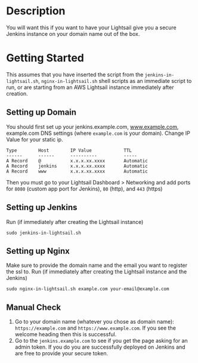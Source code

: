 # Description
You will want this if you want to have your Lightsail give you a secure Jenkins instance on your domain name out of the box.

# Getting Started

This assumes that you have inserted the script from the `jenkins-in-lightsail.sh`, `nginx-in-lightsail.sh` shell scripts as an immediate script to run, or are starting from an AWS Lightsail instance immediately after creation.

## Setting up Domain
You should first set up your jenkins.example.com, www.example.com, example.com DNS settings (where `example.com` is your domain). Change IP Value for your static ip.
```
Type	    Host        IP Value            TTL
------      ------      ----------          -----
A Record	@           x.x.x.xx.xxxx       Automatic
A Record	jenkins     x.x.x.xx.xxxx       Automatic
A Record	www         x.x.x.xx.xxxx       Automatic
```

Then you must go to your Lightsail Dashboard > Networking and add ports for `8080` (custom app port for Jenkins), `80` (http), and `443` (https)


## Setting up Jenkins


Run (if immediately after creating the Lightsail instance)
```
sudo jenkins-in-lightsail.sh
```

## Setting up Nginx

Make sure to provide the domain name and the email you want to register the ssl to.
Run (if immediately after creating the Lightsail instance and the Jenkins)
```
sudo nginx-in-lightsail.sh example.com your-email@example.com
```

## Manual Check
1. Go to your domain name (whatever you chose as domain name): `https://example.com` and `https://www.example.com`. If you see the welcome heading then this is successful.
2. Go to the `jenkins.example.com` to see if you get the page asking for an admin token. If you do you are successfully deployed on Jenkins and are free to provide your secure token.